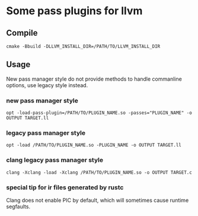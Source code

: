 # Some pass plugins for llvm

## Compile
`cmake -Bbuild -DLLVM_INSTALL_DIR=/PATH/TO/LLVM_INSTALL_DIR`

## Usage

New pass manager style do not provide methods to handle commanline options, use legacy style instead.

### new pass manager style
`opt -load-pass-plugin=/PATH/TO/PLUGIN_NAME.so -passes="PLUGIN_NAME" -o OUTPUT TARGET.ll`

### legacy pass manager style
`opt -load /PATH/TO/PLUGIN_NAME.so -PLUGIN_NAME -o OUTPUT TARGET.ll`

### clang legacy pass manager style
`clang -Xclang -load -Xclang /PATH/TO/PLUGIN_NAME.so -o OUTPUT TARGET.c`

### special tip for ir files generated by rustc
Clang does not enable PIC by default, which will sometimes cause runtime segfaults.
